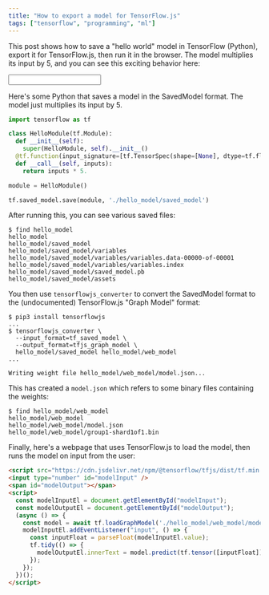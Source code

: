 ```yaml
---
title: "How to export a model for TensorFlow.js"
tags: ["tensorflow", "programming", "ml"]
---
```


This post shows how to save a "hello world" model in TensorFlow (Python),
export it for TensorFlow.js, then run it in the browser.
The model multiplies its input by 5,
and you can see this exciting behavior here:

<div>
  <input type="number" id="modelInput" />
  <span id="modelOutput"></span>
</div>

Here's some Python that saves a model in the SavedModel format.
The model just multiplies its input by 5.

```python
import tensorflow as tf

class HelloModule(tf.Module):
  def __init__(self):
    super(HelloModule, self).__init__()
  @tf.function(input_signature=[tf.TensorSpec(shape=[None], dtype=tf.float32)])
  def __call__(self, inputs):
    return inputs * 5.

module = HelloModule()

tf.saved_model.save(module, './hello_model/saved_model')
```

After running this, you can see various saved files:

```shell
$ find hello_model
hello_model
hello_model/saved_model
hello_model/saved_model/variables
hello_model/saved_model/variables/variables.data-00000-of-00001
hello_model/saved_model/variables/variables.index
hello_model/saved_model/saved_model.pb
hello_model/saved_model/assets
```

You then use `tensorflowjs_converter` to convert the SavedModel format 
to the (undocumented) TensorFlow.js "Graph Model" format:

```shell
$ pip3 install tensorflowjs
...
$ tensorflowjs_converter \
  --input_format=tf_saved_model \
  --output_format=tfjs_graph_model \
  hello_model/saved_model hello_model/web_model
...

Writing weight file hello_model/web_model/model.json...
```

This has created a `model.json` which refers to some binary files containing the weights:

```shell
$ find hello_model/web_model
hello_model/web_model
hello_model/web_model/model.json
hello_model/web_model/group1-shard1of1.bin
```

Finally, here's a webpage that uses TensorFlow.js to load the model,
then runs the model on input from the user:

```html
<script src="https://cdn.jsdelivr.net/npm/@tensorflow/tfjs/dist/tf.min.js"></script>
<input type="number" id="modelInput" />
<span id="modelOutput"></span>
<script>
  const modelInputEl = document.getElementById("modelInput");
  const modelOutputEl = document.getElementById("modelOutput");
  (async () => {
    const model = await tf.loadGraphModel('./hello_model/web_model/model.json');
    modelInputEl.addEventListener("input", () => {
      const inputFloat = parseFloat(modelInputEl.value);
      tf.tidy(() => {
        modelOutputEl.innerText = model.predict(tf.tensor([inputFloat])).arraySync()[0];
      });
    });
  })();
</script>
```

<script src="https://cdn.jsdelivr.net/npm/@tensorflow/tfjs/dist/tf.min.js"></script>
<script>
  const modelInputEl = document.getElementById("modelInput");
  const modelOutputEl = document.getElementById("modelOutput");
  (async () => {
    const model = await tf.loadGraphModel('/assets/2021-03-09/web_model/model.json');
    modelInputEl.addEventListener("input", () => {
      const inputFloat = parseFloat(modelInputEl.value);
      tf.tidy(() => {
        modelOutputEl.innerText = model.predict(tf.tensor([inputFloat])).arraySync()[0];
      });
    });
  })();
</script>
